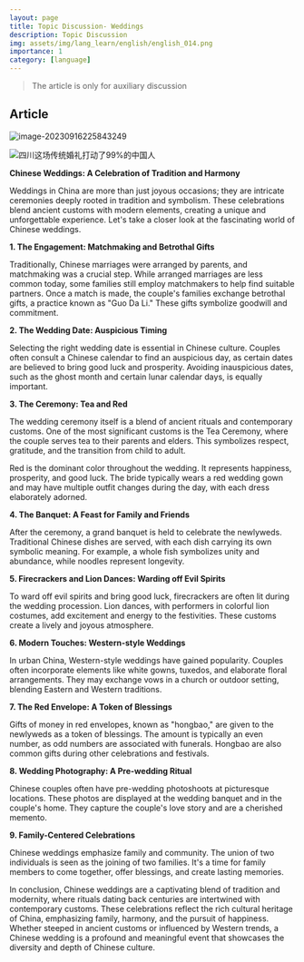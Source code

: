 ```yaml
---
layout: page
title: Topic Discussion- Weddings
description: Topic Discussion
img: assets/img/lang_learn/english/english_014.png
importance: 1
category: [language]
---
```




> The article is only for auxiliary discussion

## Article 	

![image-20230916225843249](https://qnm.hunliji.com/FjcsmamujV8nVnVwPDzBuZEw1nhD?imageView2/2/w/720)

<img src="https://p2.cri.cn/M00/0D/54/CqgNOlyZ8FCAPRrGAAAAAAAAAAA54.528x309.jpeg" alt="四川这场传统婚礼打动了99%的中国人"  />

**Chinese Weddings: A Celebration of Tradition and Harmony**

Weddings in China are more than just joyous occasions; they are intricate ceremonies deeply rooted in tradition and symbolism. These celebrations blend ancient customs with modern elements, creating a unique and unforgettable experience. Let's take a closer look at the fascinating world of Chinese weddings.

**1. The Engagement: Matchmaking and Betrothal Gifts**

Traditionally, Chinese marriages were arranged by parents, and matchmaking was a crucial step. While arranged marriages are less common today, some families still employ matchmakers to help find suitable partners. Once a match is made, the couple's families exchange betrothal gifts, a practice known as "Guo Da Li." These gifts symbolize goodwill and commitment.

**2. The Wedding Date: Auspicious Timing**

Selecting the right wedding date is essential in Chinese culture. Couples often consult a Chinese calendar to find an auspicious day, as certain dates are believed to bring good luck and prosperity. Avoiding inauspicious dates, such as the ghost month and certain lunar calendar days, is equally important.

**3. The Ceremony: Tea and Red**

The wedding ceremony itself is a blend of ancient rituals and contemporary customs. One of the most significant customs is the Tea Ceremony, where the couple serves tea to their parents and elders. This symbolizes respect, gratitude, and the transition from child to adult.

Red is the dominant color throughout the wedding. It represents happiness, prosperity, and good luck. The bride typically wears a red wedding gown and may have multiple outfit changes during the day, with each dress elaborately adorned.

**4. The Banquet: A Feast for Family and Friends**

After the ceremony, a grand banquet is held to celebrate the newlyweds. Traditional Chinese dishes are served, with each dish carrying its own symbolic meaning. For example, a whole fish symbolizes unity and abundance, while noodles represent longevity.

**5. Firecrackers and Lion Dances: Warding off Evil Spirits**

To ward off evil spirits and bring good luck, firecrackers are often lit during the wedding procession. Lion dances, with performers in colorful lion costumes, add excitement and energy to the festivities. These customs create a lively and joyous atmosphere.

**6. Modern Touches: Western-style Weddings**

In urban China, Western-style weddings have gained popularity. Couples often incorporate elements like white gowns, tuxedos, and elaborate floral arrangements. They may exchange vows in a church or outdoor setting, blending Eastern and Western traditions.

**7. The Red Envelope: A Token of Blessings**

Gifts of money in red envelopes, known as "hongbao," are given to the newlyweds as a token of blessings. The amount is typically an even number, as odd numbers are associated with funerals. Hongbao are also common gifts during other celebrations and festivals.

**8. Wedding Photography: A Pre-wedding Ritual**

Chinese couples often have pre-wedding photoshoots at picturesque locations. These photos are displayed at the wedding banquet and in the couple's home. They capture the couple's love story and are a cherished memento.

**9. Family-Centered Celebrations**

Chinese weddings emphasize family and community. The union of two individuals is seen as the joining of two families. It's a time for family members to come together, offer blessings, and create lasting memories.

In conclusion, Chinese weddings are a captivating blend of tradition and modernity, where rituals dating back centuries are intertwined with contemporary customs. These celebrations reflect the rich cultural heritage of China, emphasizing family, harmony, and the pursuit of happiness. Whether steeped in ancient customs or influenced by Western trends, a Chinese wedding is a profound and meaningful event that showcases the diversity and depth of Chinese culture.

